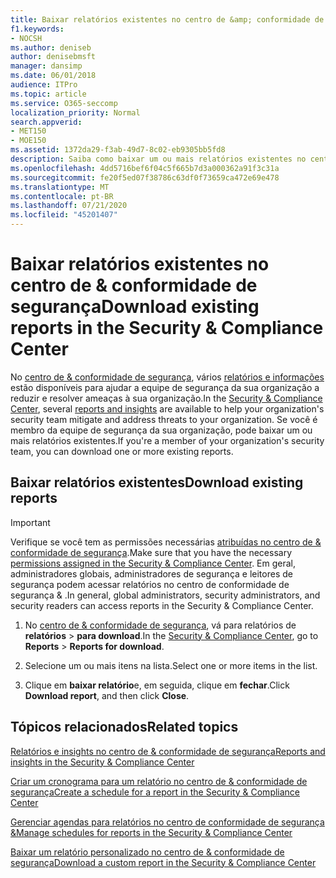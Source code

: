 ```yaml
---
title: Baixar relatórios existentes no centro de &amp; conformidade de segurança
f1.keywords:
- NOCSH
ms.author: deniseb
author: denisebmsft
manager: dansimp
ms.date: 06/01/2018
audience: ITPro
ms.topic: article
ms.service: O365-seccomp
localization_priority: Normal
search.appverid:
- MET150
- MOE150
ms.assetid: 1372da29-f3ab-49d7-8c02-eb9305bb5fd8
description: Saiba como baixar um ou mais relatórios existentes no centro de conformidade de segurança &amp; .
ms.openlocfilehash: 4dd5716bef6f04c5f665b7d3a000362a91f3c31a
ms.sourcegitcommit: fe20f5ed07f38786c63df0f73659ca472e69e478
ms.translationtype: MT
ms.contentlocale: pt-BR
ms.lasthandoff: 07/21/2020
ms.locfileid: "45201407"
---
```

# <a name="download-existing-reports-in-the-security-amp-compliance-center"></a><span data-ttu-id="fa484-103">Baixar relatórios existentes no centro de &amp; conformidade de segurança</span><span class="sxs-lookup"><span data-stu-id="fa484-103">Download existing reports in the Security &amp; Compliance Center</span></span>

<span data-ttu-id="fa484-104">No [centro de &amp; conformidade de segurança](https://protection.office.com), vários [relatórios e informações](../security/office-365-security/reports-and-insights-in-security-and-compliance.md) estão disponíveis para ajudar a equipe de segurança da sua organização a reduzir e resolver ameaças à sua organização.</span><span class="sxs-lookup"><span data-stu-id="fa484-104">In the [Security &amp; Compliance Center](https://protection.office.com), several [reports and insights](../security/office-365-security/reports-and-insights-in-security-and-compliance.md) are available to help your organization's security team mitigate and address threats to your organization.</span></span> <span data-ttu-id="fa484-105">Se você é membro da equipe de segurança da sua organização, pode baixar um ou mais relatórios existentes.</span><span class="sxs-lookup"><span data-stu-id="fa484-105">If you're a member of your organization's security team, you can download one or more existing reports.</span></span> 
  
## <a name="download-existing-reports"></a><span data-ttu-id="fa484-106">Baixar relatórios existentes</span><span class="sxs-lookup"><span data-stu-id="fa484-106">Download existing reports</span></span>

> [!IMPORTANT]
> <span data-ttu-id="fa484-107">Verifique se você tem as permissões necessárias [atribuídas no centro de &amp; conformidade de segurança](../security/office-365-security/protect-against-threats.md).</span><span class="sxs-lookup"><span data-stu-id="fa484-107">Make sure that you have the necessary [permissions assigned in the Security &amp; Compliance Center](../security/office-365-security/protect-against-threats.md).</span></span> <span data-ttu-id="fa484-108">Em geral, administradores globais, administradores de segurança e leitores de segurança podem acessar relatórios no centro de conformidade de segurança &amp; .</span><span class="sxs-lookup"><span data-stu-id="fa484-108">In general, global administrators, security administrators, and security readers can access reports in the Security &amp; Compliance Center.</span></span> 
  
1. <span data-ttu-id="fa484-109">No [centro de &amp; conformidade de segurança](https://protection.office.com), vá para relatórios de **relatórios** \> **para download**.</span><span class="sxs-lookup"><span data-stu-id="fa484-109">In the [Security &amp; Compliance Center](https://protection.office.com), go to **Reports** \> **Reports for download**.</span></span>

2. <span data-ttu-id="fa484-110">Selecione um ou mais itens na lista.</span><span class="sxs-lookup"><span data-stu-id="fa484-110">Select one or more items in the list.</span></span>

3. <span data-ttu-id="fa484-111">Clique em **baixar relatório**e, em seguida, clique em **fechar**.</span><span class="sxs-lookup"><span data-stu-id="fa484-111">Click **Download report**, and then click **Close**.</span></span>

## <a name="related-topics"></a><span data-ttu-id="fa484-112">Tópicos relacionados</span><span class="sxs-lookup"><span data-stu-id="fa484-112">Related topics</span></span>

[<span data-ttu-id="fa484-113">Relatórios e insights no centro de &amp; conformidade de segurança</span><span class="sxs-lookup"><span data-stu-id="fa484-113">Reports and insights in the Security &amp; Compliance Center</span></span>](../security/office-365-security/reports-and-insights-in-security-and-compliance.md)
  
[<span data-ttu-id="fa484-114">Criar um cronograma para um relatório no centro de &amp; conformidade de segurança</span><span class="sxs-lookup"><span data-stu-id="fa484-114">Create a schedule for a report in the Security &amp; Compliance Center</span></span>](../security/office-365-security/create-a-schedule-for-a-report.md)
  
[<span data-ttu-id="fa484-115">Gerenciar agendas para relatórios no centro de conformidade de segurança &amp;</span><span class="sxs-lookup"><span data-stu-id="fa484-115">Manage schedules for reports in the Security &amp; Compliance Center</span></span>](../security/office-365-security/manage-schedules-for-multiple-reports.md)
  
[<span data-ttu-id="fa484-116">Baixar um relatório personalizado no centro de &amp; conformidade de segurança</span><span class="sxs-lookup"><span data-stu-id="fa484-116">Download a custom report in the Security &amp; Compliance Center</span></span>](../security/office-365-security/set-up-and-download-a-custom-report.md)
